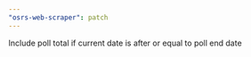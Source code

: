 ```yaml
---
"osrs-web-scraper": patch
---
```


Include poll total if current date is after or equal to poll end date
